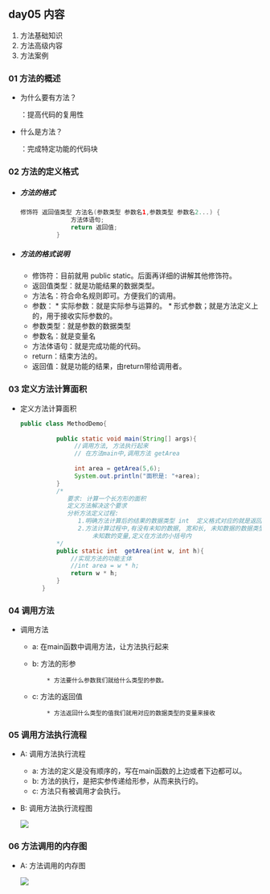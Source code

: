 ## day05 内容

1. 方法基础知识
2. 方法高级内容
3. 方法案例

### 01 方法的概述

- 为什么要有方法？

  ：提高代码的复用性

- 什么是方法？

  ：完成特定功能的代码块

### 02 方法的定义格式

- ##### 方法的格式

  ```java
  修饰符 返回值类型 方法名(参数类型 参数名1,参数类型 参数名2...) {
  				方法体语句;
  				return 返回值; 
  			} 
  ```

- ##### 方法的格式说明

   - 修饰符：目前就用 public static。后面再详细的讲解其他修饰符。
   
   * 返回值类型：就是功能结果的数据类型。
   * 方法名：符合命名规则即可。方便我们的调用。
   * 参数：
         * 实际参数：就是实际参与运算的。
             * 形式参数；就是方法定义上的，用于接收实际参数的。
   * 参数类型：就是参数的数据类型
   * 参数名：就是变量名
   * 方法体语句：就是完成功能的代码。
   * return：结束方法的。
   * 返回值：就是功能的结果，由return带给调用者。 

### 03  定义方法计算面积

- 定义方法计算面积

  ```java
  public class MethodDemo{
  	
  			public static void main(String[] args){
  				 //调用方法, 方法执行起来
  				 // 在方法main中,调用方法 getArea
  		
  				 int area = getArea(5,6);
  				 System.out.println("面积是: "+area);
  			}
  			/*
  			   要求: 计算一个长方形的面积
  			   定义方法解决这个要求
  			   分析方法定义过程:
  			      1.明确方法计算后的结果的数据类型 int  定义格式对应的就是返回值类型
  				  2.方法计算过程中,有没有未知的数据, 宽和长, 未知数据的数据类型 int
  				      未知数的变量,定义在方法的小括号内
  			*/
  			public static int  getArea(int w, int h){
  				//实现方法的功能主体
  				//int area = w * h;
  				return w * h;
  			}
  		}
  ```

### 04  调用方法

- 调用方法
  * a: 在main函数中调用方法，让方法执行起来
  * b: 方法的形参
  			
  			* 方法要什么参数我们就给什么类型的参数。
  * c: 方法的返回值
  			
  			* 方法返回什么类型的值我们就用对应的数据类型的变量来接收
### 05  调用方法执行流程  			
* A: 调用方法执行流程
	* a: 方法的定义是没有顺序的，写在main函数的上边或者下边都可以。
	* b: 方法的执行，是把实参传递给形参，从而来执行的。
	* c: 方法只有被调用才会执行。  		
	
* B: 调用方法执行流程图

  ![](C:\Users\Administrator\Desktop\方法的调用流程.JPG)

### 06 方法调用的内存图
* A: 方法调用的内存图
	
  ![](C:\Users\Administrator\Desktop\方法内存图.JPG)


